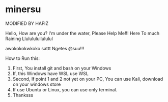 # minersu

MODIFIED BY HAFIZ

Hello, How are you? I'm under the water, Please Help Me!!! Here To much Raining Llulululullululul


awokokokwkoko sattt
Ngetes @suu!!!

How to Run this:
1. First, You install git and bash on your Windows
2. If, this Windows have WSL use WSL 
3. Second, If point 1 and 2 not yet on your PC, You can use Kali, download on your windows store
4. If use Ubuntu or Linux, you can use only terminal.
5. Thanksss 
